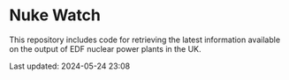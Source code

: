 # Nuke Watch

This repository includes code for retrieving the latest information available on the output of EDF nuclear power plants in the UK.

Last updated: 2024-05-24 23:08